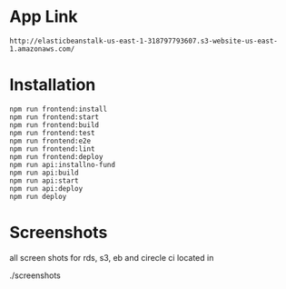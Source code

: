 # App Link

    http://elasticbeanstalk-us-east-1-318797793607.s3-website-us-east-1.amazonaws.com/

# Installation

    npm run frontend:install
    npm run frontend:start
    npm run frontend:build
    npm run frontend:test
    npm run frontend:e2e
    npm run frontend:lint
    npm run frontend:deploy
    npm run api:installno-fund
    npm run api:build
    npm run api:start
    npm run api:deploy
    npm run deploy

# Screenshots

all screen shots for rds, s3, eb and cirecle ci located in

./screenshots
